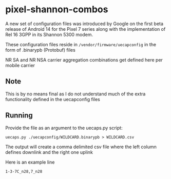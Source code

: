# pixel-shannon-combos
A new set of configuration files was introduced by Google on the first beta release of Android 14 for the Pixel 7 series along with the implementation of Rel 16 3GPP in its Shannon 5300 modem.

These configuration files reside in `/vendor/firmware/uecapconfig` in the form of .binarypb (Protobuf) files

NR SA and NR NSA carrier aggregation combinations get defined here per mobile carrier

## Note
This is by no means final as I do not understand much of the extra functionality defined in the uecapconfig files

## Running
Provide the file as an argument to the uecaps.py script:

`uecaps.py ./uecapconfig/WILDCARD.binarypb > WILDCARD.csv`

The output will create a comma delimited csv file where the left column defines downlink and the right one uplink

Here is an example line

`1-3-7C_n28,7_n28`
